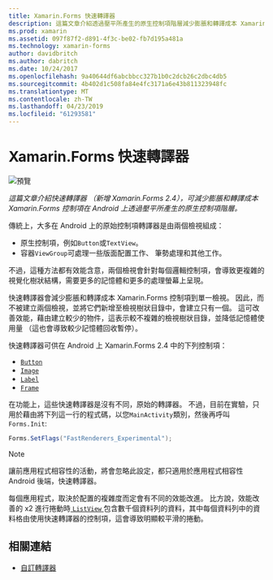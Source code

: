 ```yaml
---
title: Xamarin.Forms 快速轉譯器
description: 這篇文章介紹透過壓平所產生的原生控制項階層減少膨脹和轉譯成本 Xamarin.Forms 控制項在 Android 上的快速轉譯器。
ms.prod: xamarin
ms.assetid: 097f87f2-d891-4f3c-be02-fb7d195a481a
ms.technology: xamarin-forms
author: davidbritch
ms.author: dabritch
ms.date: 10/24/2017
ms.openlocfilehash: 9a40644df6abcbbcc327b1b0c2dcb26c2dbc4db5
ms.sourcegitcommit: 4b402d1c508fa84e4fc3171a6e43b811323948fc
ms.translationtype: MT
ms.contentlocale: zh-TW
ms.lasthandoff: 04/23/2019
ms.locfileid: "61293581"
---
```

# <a name="xamarinforms-fast-renderers"></a>Xamarin.Forms 快速轉譯器

![預覽](~/media/shared/preview.png)

_這篇文章介紹快速轉譯器 （新增 Xamarin.Forms 2.4），可減少膨脹和轉譯成本 Xamarin.Forms 控制項在 Android 上透過壓平所產生的原生控制項階層。_

傳統上，大多在 Android 上的原始控制項轉譯器是由兩個檢視組成：

- 原生控制項，例如`Button`或`TextView`。
- 容器`ViewGroup`可處理一些版面配置工作、 筆勢處理和其他工作。

不過，這種方法都有效能含意，兩個檢視會針對每個邏輯控制項，會導致更複雜的視覺化樹狀結構，需要更多的記憶體和更多的處理螢幕上呈現。

快速轉譯器會減少膨脹和轉譯成本 Xamarin.Forms 控制項到單一檢視。 因此，而不被建立兩個檢視，並將它們新增至檢視樹狀目錄中，會建立只有一個。 這可改善效能，藉由建立較少的物件，這表示較不複雜的檢視樹狀目錄，並降低記憶體使用量 （這也會導致較少記憶體回收暫停）。

快速轉譯器可供在 Android 上 Xamarin.Forms 2.4 中的下列控制項：

- [`Button`](xref:Xamarin.Forms.Button)
- [`Image`](xref:Xamarin.Forms.Image)
- [`Label`](xref:Xamarin.Forms.Label)
- [`Frame`](xref:Xamarin.Forms.Frame)

在功能上，這些快速轉譯器是沒有不同，原始的轉譯器。 不過，目前在實驗，只用於藉由將下列這一行的程式碼，以您`MainActivity`類別，然後再呼叫`Forms.Init`:

```csharp
Forms.SetFlags("FastRenderers_Experimental");
```

> [!NOTE]
> 讓前應用程式相容性的活動，將會忽略此設定，都只適用於應用程式相容性 Android 後端，快速轉譯器。

每個應用程式，取決於配置的複雜度而定會有不同的效能改進。 比方說，效能改善的 x2 進行捲動時[ `ListView` ](xref:Xamarin.Forms.ListView)包含數千個資料列的資料，其中每個資料列中的資料格由使用快速轉譯器的控制項，這會導致明顯較平滑的捲動。


## <a name="related-links"></a>相關連結

- [自訂轉譯器](~/xamarin-forms/app-fundamentals/custom-renderer/index.md)
